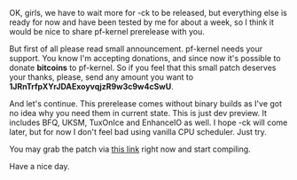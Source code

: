 OK, girls, we have to wait more for -ck to be released, but everything else is ready for now and have been tested by me for about a week, so I think it would be nice to share pf-kernel prerelease with you.  
  
But first of all please read small announcement. pf-kernel needs your support. You know I'm accepting donations, and since now it's possible to donate **bitcoins** to pf-kernel. So if you feel that this small patch deserves your thanks, please, send any amount you want to **1JRnTrfpXYrJDAExoyvqjzR9w3c9w4cSwU**.  
  
And let's continue. This prerelease comes without binary builds as I've got no idea why you need them in current state. This is just dev preview. It includes BFQ, UKSM, TuxOnIce and EnhanceIO as well. I hope -ck will come later, but for now I don't feel bad using vanilla CPU scheduler. Just try.  
  
You may grab the patch via [this link](http://pf.natalenko.name/sources/3.10/patch-3.10.0-pf.bz2) right now and start compiling.  
  
Have a nice day.
